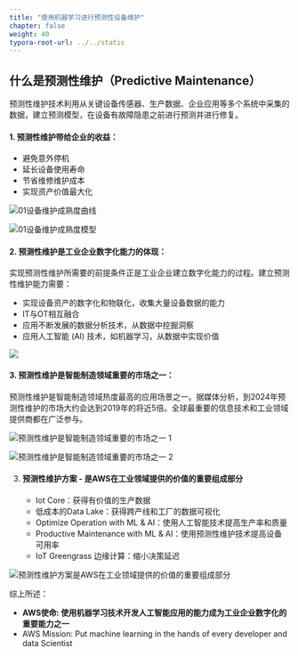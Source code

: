 ```yaml
---
title: "使用机器学习进行预测性设备维护"
chapter: false
weight: 40
typora-root-url: ../../static
---
```


## 什么是预测性维护（Predictive Maintenance）

预测性维护技术利用从关键设备传感器、生产数据、企业应用等多个系统中采集的数据，建立预测模型，在设备有故障隐患之前进行预测并进行修复。



#### 1.  预测性维护带给企业的收益：

- 避免意外停机
- 延长设备使用寿命
- 节省维修维护成本
- 实现资产价值最大化




![01设备维护成熟度曲线](/images/PredictiveMaintenance/01设备维护成熟度曲线.png)

![01设备维护成熟度模型](/images/PredictiveMaintenance/01设备维护成熟度模型-6684407.png)



#### 2.  预测性维护是工业企业数字化能力的体现：

实现预测性维护所需要的前提条件正是工业企业建立数字化能力的过程。建立预测性维护能力需要：

- 实现设备资产的数字化和物联化，收集大量设备数据的能力
- IT与OT相互融合
- 应用不断发展的数据分析技术，从数据中挖掘洞察
- 应用人工智能 (AI) 技术，如机器学习，从数据中实现价值

![](/images/PredictiveMaintenance/预测性维护是工业企业数字化能力的体现1.png)





#### 3.  预测性维护是智能制造领域重要的市场之一：

预测性维护是智能制造领域热度最高的应用场景之一。据媒体分析，到2024年预测性维护的市场大约会达到2019年的将近5倍。全球最重要的信息技术和工业领域提供商都在广泛参与。



![预测性维护是智能制造领域重要的市场之一 1](/images/PredictiveMaintenance/预测性维护是智能制造领域重要的市场之一1.png)



![预测性维护是智能制造领域重要的市场之一 2](/images/PredictiveMaintenance/预测性维护是智能制造领域重要的市场之一2.png)



3. #### 预测性维护方案 - 是AWS在工业领域提供的价值的重要组成部分

   - Iot Core：获得有价值的生产数据
   - 低成本的Data Lake：获得跨产线和工厂的数据可视化
   - Optimize Operation with ML & AI：使用人工智能技术提高生产率和质量
   - Productive Maintenance with ML & AI：使用预测性维护技术提高设备可用率
   - IoT Greengrass 边缘计算：缩小决策延迟



![预测性维护方案是AWS在工业领域提供的价值的重要组成部分](/images/PredictiveMaintenance/预测性维护方案是AWS在工业领域提供的价值的重要组成部分.png)

综上所述：

- **AWS使命: 使用机器学习技术开发人工智能应用的能力成为工业企业数字化的重要能力之一**
- AWS Mission: Put machine learning in the hands of every developer and data Scientist
